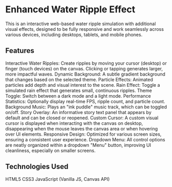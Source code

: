 # Enhanced Water Ripple Effect
This is an interactive web-based water ripple simulation with additional visual effects, designed to be fully responsive and work seamlessly across various devices, including desktops, tablets, and mobile phones.

## Features
Interactive Water Ripples: Create ripples by moving your cursor (desktop) or finger (touch devices) on the canvas. Clicking or tapping generates larger, more impactful waves.
Dynamic Background: A subtle gradient background that changes based on the selected theme.
Particle Effects: Animated particles add depth and visual interest to the scene.
Rain Effect: Toggle a simulated rain effect that generates small, continuous ripples.
Theme Toggle: Switch between a dark mode and a light mode.
Performance Statistics: Optionally display real-time FPS, ripple count, and particle count.
Background Music: Plays an "ink puddle" music track, which can be toggled on/off.
Story Overlay: An informative story text panel that appears by default and can be closed or reopened.
Custom Cursor: A custom visual cursor is displayed when interacting with the canvas on desktop, disappearing when the mouse leaves the canvas area or when hovering over UI elements.
Responsive Design: Optimized for various screen sizes, ensuring a consistent user experience.
Dropdown Menu: All control options are neatly organized within a dropdown "Menu" button, improving UI cleanliness, especially on smaller screens.
## Technologies Used
HTML5
CSS3
JavaScript (Vanilla JS, Canvas API)
